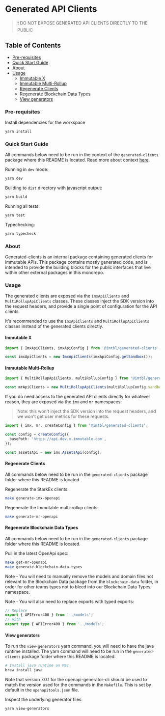# Generated API Clients

> ❗ DO NOT EXPOSE GENERATED API CLIENTS DIRECTLY TO THE PUBLIC

## Table of Contents

- [Pre-requisites](#pre-requisites)
- [Quick Start Guide](#quick-start-guide)
- [About](#about)
- [Usage](#usage)
  - [Immutable X](#immutable-x)
  - [Immutable Multi-Rollup](#immutable-multi-rollup)
  - [Regenerate Clients](#regenerate-clients)
  - [Regenerate Blockchain Data Types](#regenerate-blockchain-data-types)
  - [View generators](#view-generators)

### Pre-requisites

Install dependencies for the workspace

```bash
yarn install
```

### Quick Start Guide

All commands below need to be run in the context of the `generated-clients` package where this README is located. Read more about context [here](../../../README.md#context).

Running in `dev` mode:
  
```bash
yarn dev
```

Building to `dist` directory with javascript output:
  
```bash
yarn build
```

Running all tests:

```bash
yarn test
```

Typechecking:

```bash
yarn typecheck
```

### About

Generated-clients is an internal package containing generated clients for Immutable APIs. This package contains mostly generated code, and is intended to provide the building blocks for the public interfaces that live within other external packages in this monorepo.

### Usage

The generated clients are exposed via the `ImxApiClients` and `MultiRollupApiClients` classes. These classes inject the SDK version into the request headers, and provide a single point of configuration for the API clients.

It's recommended to use the `ImxApiClients` and `MultiRollupApiClients` classes instead of the generated clients directly.

#### Immutable X

```typescript
import { ImxApiClients, imxApiConfig } from '@imtbl/generated-clients';

const imxApiClients = new ImxApiClients(imxApiConfig.getSandbox());
```

#### Immutable Multi-Rollup

```typescript
import { MultiRollupApiClients, multiRollupConfig } from '@imtbl/generated-clients';

const mrApiClients = new MultiRollupApiClients(multiRollupConfig.sandbox);
```

If you do need access to the generated API clients directly for whatever reason, they are exposed via the `imx` and `mr` namespaces:

> Note: this won't inject the SDK version into the request headers, and we won't get user metrics for these requests.

```typescript
import { imx, mr, createConfig } from '@imtbl/generated-clients';

const config = createConfig({
  basePath: 'https://api.dev.x.immutable.com',
});

const assetsApi = new imx.AssetsApi(config);
```

#### Regenerate Clients

All commands below need to be run in the `generated-clients` package folder where this README is located.

Regenerate the StarkEx clients:

```bash
make generate-imx-openapi
```

Regenerate the Immutable multi-rollup clients:

```bash
make generate-mr-openapi
```

#### Regenerate Blockchain Data Types

All commands below need to be run in the `generated-clients` package folder where this README is located.

Pull in the latest OpenApi spec:

```bash
make get-mr-openapi
make generate-blockchain-data-types
```

Note - You will need to manually remove the models and domain files not relevant to the Blockchain Data package from the `blockchain-data` folder, in order
for other teams types not to bleed into our Blockchain Data Types namespace.

Note - You will also need to replace exports with typed exports:
```ts
// Replace
export { APIError400 } from '../models';
// With
export type { APIError400 } from '../models';
```

#### View generators

To run the `view-generators` yarn command, you will need to have the java runtime installed. The yarn command will need to be run in the `generated-clients` package folder where this README is located.

```bash
# Install java runtime on Mac
brew install java
```

Note that version 7.0.1 for the openapi-generator-cli should be used to match the version used for the commands in the `Makefile`. This is set by default in the `openapitools.json` file.

Inspect the underlying generator files:

```bash
yarn view-generators
```
